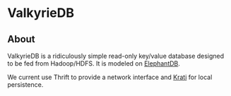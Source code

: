 # ValkyrieDB #

## About ##

ValkyrieDB is a ridiculously simple read-only key/value database designed to be fed from Hadoop/HDFS. It is modeled on [ElephantDB](https://github.com/nathanmarz/elephantdb "ElephantDB").

We current use Thrift to provide a network interface and [Krati](http://sna-projects.com/krati/ "Krati") for local persistence.
